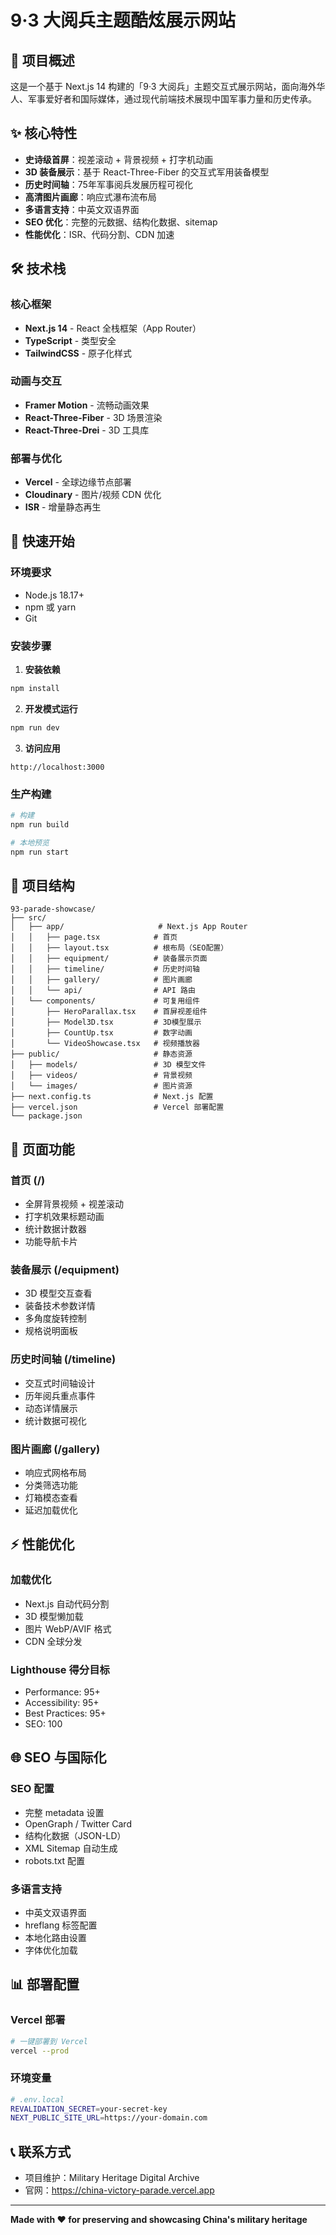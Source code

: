 # 9·3 大阅兵主题酷炫展示网站

## 🎯 项目概述

这是一个基于 Next.js 14 构建的「9·3 大阅兵」主题交互式展示网站，面向海外华人、军事爱好者和国际媒体，通过现代前端技术展现中国军事力量和历史传承。

## ✨ 核心特性

- **史诗级首屏**：视差滚动 + 背景视频 + 打字机动画
- **3D 装备展示**：基于 React-Three-Fiber 的交互式军用装备模型
- **历史时间轴**：75年军事阅兵发展历程可视化
- **高清图片画廊**：响应式瀑布流布局
- **多语言支持**：中英文双语界面
- **SEO 优化**：完整的元数据、结构化数据、sitemap
- **性能优化**：ISR、代码分割、CDN 加速

## 🛠️ 技术栈

### 核心框架
- **Next.js 14** - React 全栈框架（App Router）
- **TypeScript** - 类型安全
- **TailwindCSS** - 原子化样式

### 动画与交互
- **Framer Motion** - 流畅动画效果
- **React-Three-Fiber** - 3D 场景渲染
- **React-Three-Drei** - 3D 工具库

### 部署与优化
- **Vercel** - 全球边缘节点部署
- **Cloudinary** - 图片/视频 CDN 优化
- **ISR** - 增量静态再生

## 🚀 快速开始

### 环境要求
- Node.js 18.17+ 
- npm 或 yarn
- Git

### 安装步骤

1. **安装依赖**
```bash
npm install
```

2. **开发模式运行**
```bash
npm run dev
```

3. **访问应用**
```
http://localhost:3000
```

### 生产构建

```bash
# 构建
npm run build

# 本地预览
npm run start
```

## 📁 项目结构

```
93-parade-showcase/
├── src/
│   ├── app/                     # Next.js App Router
│   │   ├── page.tsx            # 首页
│   │   ├── layout.tsx          # 根布局（SEO配置）
│   │   ├── equipment/          # 装备展示页面
│   │   ├── timeline/           # 历史时间轴
│   │   ├── gallery/            # 图片画廊
│   │   └── api/                # API 路由
│   └── components/             # 可复用组件
│       ├── HeroParallax.tsx    # 首屏视差组件
│       ├── Model3D.tsx         # 3D模型展示
│       ├── CountUp.tsx         # 数字动画
│       └── VideoShowcase.tsx   # 视频播放器
├── public/                     # 静态资源
│   ├── models/                 # 3D 模型文件
│   ├── videos/                 # 背景视频
│   └── images/                 # 图片资源
├── next.config.ts              # Next.js 配置
├── vercel.json                 # Vercel 部署配置
└── package.json
```

## 🎨 页面功能

### 首页 (/)
- 全屏背景视频 + 视差滚动
- 打字机效果标题动画
- 统计数据计数器
- 功能导航卡片

### 装备展示 (/equipment)
- 3D 模型交互查看
- 装备技术参数详情
- 多角度旋转控制
- 规格说明面板

### 历史时间轴 (/timeline)
- 交互式时间轴设计
- 历年阅兵重点事件
- 动态详情展示
- 统计数据可视化

### 图片画廊 (/gallery)
- 响应式网格布局
- 分类筛选功能
- 灯箱模态查看
- 延迟加载优化

## ⚡ 性能优化

### 加载优化
- Next.js 自动代码分割
- 3D 模型懒加载
- 图片 WebP/AVIF 格式
- CDN 全球分发

### Lighthouse 得分目标
- Performance: 95+
- Accessibility: 95+
- Best Practices: 95+
- SEO: 100

## 🌐 SEO 与国际化

### SEO 配置
- 完整 metadata 设置
- OpenGraph / Twitter Card
- 结构化数据（JSON-LD）
- XML Sitemap 自动生成
- robots.txt 配置

### 多语言支持
- 中英文双语界面
- hreflang 标签配置
- 本地化路由设置
- 字体优化加载

## 📊 部署配置

### Vercel 部署
```bash
# 一键部署到 Vercel
vercel --prod
```

### 环境变量
```bash
# .env.local
REVALIDATION_SECRET=your-secret-key
NEXT_PUBLIC_SITE_URL=https://your-domain.com
```

## 📞 联系方式

- 项目维护：Military Heritage Digital Archive
- 官网：https://china-victory-parade.vercel.app

---

**Made with ❤️ for preserving and showcasing China's military heritage**
